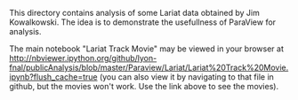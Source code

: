 This directory contains analysis of some Lariat data obtained by Jim Kowalkowski. The idea is to demonstrate the usefullness of ParaView for analysis. 

The main notebook "Lariat Track Movie" may be viewed in your browser at http://nbviewer.ipython.org/github/lyon-fnal/publicAnalysis/blob/master/Paraview/Lariat/Lariat%20Track%20Movie.ipynb?flush_cache=true (you can also view it by navigating to that file in github, but the movies won't work. Use the link above to see the movies).


